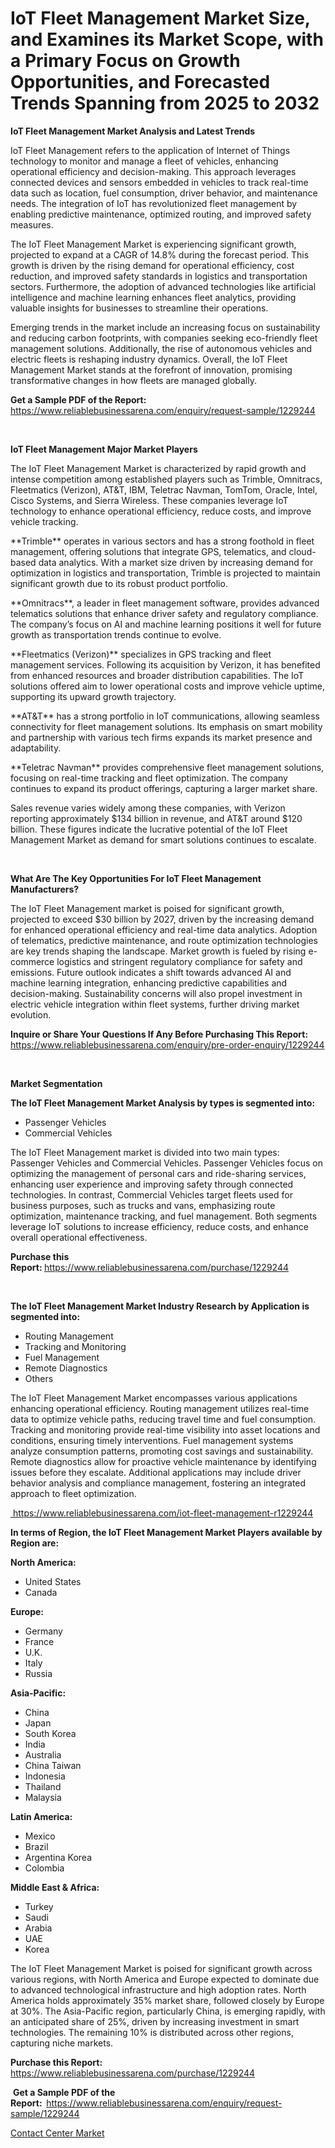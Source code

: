 <p><h1>IoT Fleet Management Market Size, and Examines its Market Scope, with a Primary Focus on Growth Opportunities, and Forecasted Trends Spanning from 2025 to 2032</h1></p><p><strong>IoT Fleet Management Market Analysis and Latest Trends</strong></p>
<p><p>IoT Fleet Management refers to the application of Internet of Things technology to monitor and manage a fleet of vehicles, enhancing operational efficiency and decision-making. This approach leverages connected devices and sensors embedded in vehicles to track real-time data such as location, fuel consumption, driver behavior, and maintenance needs. The integration of IoT has revolutionized fleet management by enabling predictive maintenance, optimized routing, and improved safety measures.</p><p>The IoT Fleet Management Market is experiencing significant growth, projected to expand at a CAGR of 14.8% during the forecast period. This growth is driven by the rising demand for operational efficiency, cost reduction, and improved safety standards in logistics and transportation sectors. Furthermore, the adoption of advanced technologies like artificial intelligence and machine learning enhances fleet analytics, providing valuable insights for businesses to streamline their operations.</p><p>Emerging trends in the market include an increasing focus on sustainability and reducing carbon footprints, with companies seeking eco-friendly fleet management solutions. Additionally, the rise of autonomous vehicles and electric fleets is reshaping industry dynamics. Overall, the IoT Fleet Management Market stands at the forefront of innovation, promising transformative changes in how fleets are managed globally.</p></p>
<p><strong>Get a Sample PDF of the Report:&nbsp;</strong> <a href="https://www.reliablebusinessarena.com/enquiry/request-sample/1229244?utm_campaign=2630&utm_medium=2&utm_source=Github&utm_content=ia&utm_term=10032025&utm_id=iot-fleet-management">https://www.reliablebusinessarena.com/enquiry/request-sample/1229244</a></p>
<p>&nbsp;</p>
<p><strong>IoT Fleet Management Major Market Players</strong></p>
<p><p>The IoT Fleet Management Market is characterized by rapid growth and intense competition among established players such as Trimble, Omnitracs, Fleetmatics (Verizon), AT&T, IBM, Teletrac Navman, TomTom, Oracle, Intel, Cisco Systems, and Sierra Wireless. These companies leverage IoT technology to enhance operational efficiency, reduce costs, and improve vehicle tracking.</p><p>**Trimble** operates in various sectors and has a strong foothold in fleet management, offering solutions that integrate GPS, telematics, and cloud-based data analytics. With a market size driven by increasing demand for optimization in logistics and transportation, Trimble is projected to maintain significant growth due to its robust product portfolio.</p><p>**Omnitracs**, a leader in fleet management software, provides advanced telematics solutions that enhance driver safety and regulatory compliance. The company’s focus on AI and machine learning positions it well for future growth as transportation trends continue to evolve.</p><p>**Fleetmatics (Verizon)** specializes in GPS tracking and fleet management services. Following its acquisition by Verizon, it has benefited from enhanced resources and broader distribution capabilities. The IoT solutions offered aim to lower operational costs and improve vehicle uptime, supporting its upward growth trajectory.</p><p>**AT&T** has a strong portfolio in IoT communications, allowing seamless connectivity for fleet management solutions. Its emphasis on smart mobility and partnership with various tech firms expands its market presence and adaptability.</p><p>**Teletrac Navman** provides comprehensive fleet management solutions, focusing on real-time tracking and fleet optimization. The company continues to expand its product offerings, capturing a larger market share.</p><p>Sales revenue varies widely among these companies, with Verizon reporting approximately $134 billion in revenue, and AT&T around $120 billion. These figures indicate the lucrative potential of the IoT Fleet Management Market as demand for smart solutions continues to escalate.</p></p>
<p>&nbsp;</p>
<p><strong>What Are The Key Opportunities For IoT Fleet Management Manufacturers?</strong></p>
<p><p>The IoT Fleet Management market is poised for significant growth, projected to exceed $30 billion by 2027, driven by the increasing demand for enhanced operational efficiency and real-time data analytics. Adoption of telematics, predictive maintenance, and route optimization technologies are key trends shaping the landscape. Market growth is fueled by rising e-commerce logistics and stringent regulatory compliance for safety and emissions. Future outlook indicates a shift towards advanced AI and machine learning integration, enhancing predictive capabilities and decision-making. Sustainability concerns will also propel investment in electric vehicle integration within fleet systems, further driving market evolution.</p></p>
<p><strong>Inquire or Share Your Questions If Any Before Purchasing This Report:</strong> <a href="https://www.reliablebusinessarena.com/enquiry/pre-order-enquiry/1229244?utm_campaign=2630&utm_medium=2&utm_source=Github&utm_content=ia&utm_term=10032025&utm_id=iot-fleet-management">https://www.reliablebusinessarena.com/enquiry/pre-order-enquiry/1229244</a></p>
<p>&nbsp;</p>
<p><strong>Market Segmentation</strong></p>
<p><strong>The IoT Fleet Management Market Analysis by types is segmented into:</strong></p>
<p><ul><li>Passenger Vehicles</li><li>Commercial Vehicles</li></ul></p>
<p><p>The IoT Fleet Management market is divided into two main types: Passenger Vehicles and Commercial Vehicles. Passenger Vehicles focus on optimizing the management of personal cars and ride-sharing services, enhancing user experience and improving safety through connected technologies. In contrast, Commercial Vehicles target fleets used for business purposes, such as trucks and vans, emphasizing route optimization, maintenance tracking, and fuel management. Both segments leverage IoT solutions to increase efficiency, reduce costs, and enhance overall operational effectiveness.</p></p>
<p><strong>Purchase this Report:&nbsp;</strong><a href="https://www.reliablebusinessarena.com/purchase/1229244?utm_campaign=2630&utm_medium=2&utm_source=Github&utm_content=ia&utm_term=10032025&utm_id=iot-fleet-management">https://www.reliablebusinessarena.com/purchase/1229244</a></p>
<p>&nbsp;</p>
<p><strong>The IoT Fleet Management Market Industry Research by Application is segmented into:</strong></p>
<p><ul><li>Routing Management</li><li>Tracking and Monitoring</li><li>Fuel Management</li><li>Remote Diagnostics</li><li>Others</li></ul></p>
<p><p>The IoT Fleet Management Market encompasses various applications enhancing operational efficiency. Routing management utilizes real-time data to optimize vehicle paths, reducing travel time and fuel consumption. Tracking and monitoring provide real-time visibility into asset locations and conditions, ensuring timely interventions. Fuel management systems analyze consumption patterns, promoting cost savings and sustainability. Remote diagnostics allow for proactive vehicle maintenance by identifying issues before they escalate. Additional applications may include driver behavior analysis and compliance management, fostering an integrated approach to fleet optimization.</p></p>
<p><a href="https://www.reliablebusinessarena.com/iot-fleet-management-r1229244?utm_campaign=2630&utm_medium=2&utm_source=Github&utm_content=ia&utm_term=10032025&utm_id=iot-fleet-management">&nbsp;https://www.reliablebusinessarena.com/iot-fleet-management-r1229244</a></p>
<p><strong>In terms of Region, the IoT Fleet Management Market Players available by Region are:</strong></p>
<p>
    <p> <strong> North America: </strong>
        <ul>
            <li>United States</li>
            <li>Canada</li>
        </ul>
        </p> 
    <p> <strong> Europe: </strong>
        <ul>
            <li>Germany</li>
            <li>France</li>
            <li>U.K.</li>
            <li>Italy</li>
            <li>Russia</li>
        </ul>
        </p> 
    <p> <strong> Asia-Pacific: </strong>
        <ul>
            <li>China</li>
            <li>Japan</li>
            <li>South Korea</li>
            <li>India</li>
            <li>Australia</li>
            <li>China Taiwan</li>
            <li>Indonesia</li>
            <li>Thailand</li>
            <li>Malaysia</li>
        </ul>
        </p> 
    <p> <strong> Latin America: </strong>
        <ul>
            <li>Mexico</li>
            <li>Brazil</li>
            <li>Argentina Korea</li>
            <li>Colombia</li>
        </ul>
        </p> 
    <p> <strong> Middle East & Africa: </strong>
        <ul>
            <li>Turkey</li>
            <li>Saudi</li>
            <li>Arabia</li>
            <li>UAE</li>
            <li>Korea</li>
        </ul>
    </p>
    </p>
<p><p>The IoT Fleet Management Market is poised for significant growth across various regions, with North America and Europe expected to dominate due to advanced technological infrastructure and high adoption rates. North America holds approximately 35% market share, followed closely by Europe at 30%. The Asia-Pacific region, particularly China, is emerging rapidly, with an anticipated share of 25%, driven by increasing investment in smart technologies. The remaining 10% is distributed across other regions, capturing niche markets.</p></p>
<p><strong>Purchase this Report: </strong><a href="https://www.reliablebusinessarena.com/purchase/1229244?utm_campaign=2630&utm_medium=2&utm_source=Github&utm_content=ia&utm_term=10032025&utm_id=iot-fleet-management">https://www.reliablebusinessarena.com/purchase/1229244</a></p>
<p>&nbsp;<strong>Get a Sample PDF of the Report:&nbsp;&nbsp;</strong><a href="https://www.reliablebusinessarena.com/enquiry/request-sample/1229244?utm_campaign=2630&utm_medium=2&utm_source=Github&utm_content=ia&utm_term=10032025&utm_id=iot-fleet-management">https://www.reliablebusinessarena.com/enquiry/request-sample/1229244</a></p>
<p><strong></strong></p>
<p><p><a href="https://github.com/lehumiston1971679/Market-Research-Report-List-1/blob/main/contact-center-market.md?utm_campaign=2630&utm_medium=2&utm_source=Github&utm_content=ia&utm_term=10032025&utm_id=iot-fleet-management">Contact Center Market</a></p></p>